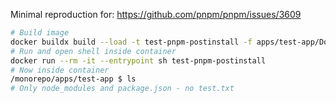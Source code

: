 Minimal reproduction for: https://github.com/pnpm/pnpm/issues/3609

```bash
# Build image
docker buildx build --load -t test-pnpm-postinstall -f apps/test-app/Dockerfile .
# Run and open shell inside container
docker run --rm -it --entrypoint sh test-pnpm-postinstall
# Now inside container
/monorepo/apps/test-app $ ls
# Only node_modules and package.json - no test.txt
```

